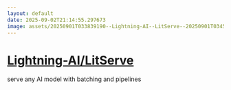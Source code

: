 ```yaml
---
layout: default
date: 2025-09-02T21:14:55.297673
image: assets/20250901T033839190--Lightning-AI--LitServe--20250901T034548266--cropped.png
---
```


# [Lightning-AI/LitServe](https://github.com/Lightning-AI/LitServe)

serve any AI model with batching and pipelines
